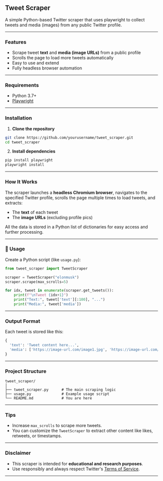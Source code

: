 ## Tweet Scraper

A simple Python-based Twitter scraper that uses playwright to collect tweets and media (images) from any public Twitter profile.

---

### Features

- Scrape tweet **text** and **media (image URLs)** from a public profile  
- Scrolls the page to load more tweets automatically  
- Easy to use and extend  
- Fully headless browser automation

---

### Requirements

- Python 3.7+
- [Playwright](https://playwright.dev/python/)

---

### Installation

1. **Clone the repository**
```bash
git clone https://github.com/yourusername/tweet_scraper.git
cd tweet_scraper
```

2. **Install dependencies**
```bash
pip install playwright
playwright install
```

---

### How It Works

The scraper launches a **headless Chromium browser**, navigates to the specified Twitter profile, scrolls the page multiple times to load tweets, and extracts:
- The **text** of each tweet
- The **image URLs** (excluding profile pics)

All the data is stored in a Python list of dictionaries for easy access and further processing.

---

### 📝 Usage

Create a Python script (like `usage.py`):

```python
from tweet_scraper import TweetScraper

scraper = TweetScraper("elonmusk")
scraper.scrape(max_scrolls=5)

for idx, tweet in enumerate(scraper.get_tweets()):
    print(f"\nTweet {idx+1}")
    print("Text:", tweet['text'][:100], "...")
    print("Media:", tweet['media'])
```

---

### Output Format

Each tweet is stored like this:

```python
{
  'text': 'Tweet content here...',
  'media': ['https://image-url.com/image1.jpg', 'https://image-url.com/image2.jpg']
}
```

---

### Project Structure

```
tweet_scraper/
│
├── tweet_scraper.py      # The main scraping logic
├── usage.py              # Example usage script
└── README.md             # You are here
```

---

### Tips

- Increase `max_scrolls` to scrape more tweets.
- You can customize the `TweetScraper` to extract other content like likes, retweets, or timestamps.

---

### Disclaimer

- This scraper is intended for **educational and research purposes**.
- Use responsibly and always respect Twitter's [Terms of Service](https://twitter.com/en/tos).

---
